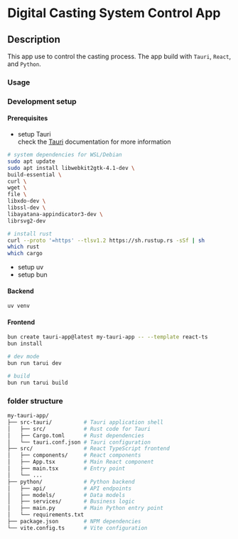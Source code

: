# Digital Casting System Control App

## Description

This app use to control the casting process.
The app build with `Tauri`, `React`, and `Python`.

### Usage

### Development setup

#### Prerequisites

- setup Tauri  
   check the [Tauri](https://tauri.app/start/prerequisites/#system-dependencies) documentation for more information

```bash
# system dependencies for WSL/Debian
sudo apt update
sudo apt install libwebkit2gtk-4.1-dev \
build-essential \
curl \
wget \
file \
libxdo-dev \
libssl-dev \
libayatana-appindicator3-dev \
librsvg2-dev

# install rust
curl --proto '=https' --tlsv1.2 https://sh.rustup.rs -sSf | sh
which rust
which cargo
```

- setup uv
- setup bun

#### Backend

```bash
uv venv
````

#### Frontend

```bash
bun create tauri-app@latest my-tauri-app -- --template react-ts
bun install
```

```bash
# dev mode
bun run tarui dev

# build
bun run tarui build
```

### folder structure

```sh
my-tauri-app/
├── src-tauri/          # Tauri application shell
│   ├── src/            # Rust code for Tauri
│   ├── Cargo.toml      # Rust dependencies
│   └── tauri.conf.json # Tauri configuration
├── src/                # React TypeScript frontend
│   ├── components/     # React components
│   ├── App.tsx         # Main React component
│   ├── main.tsx        # Entry point
│   └── ...
├── python/             # Python backend
│   ├── api/            # API endpoints
│   ├── models/         # Data models
│   ├── services/       # Business logic
│   ├── main.py         # Main Python entry point
│   └── requirements.txt
├── package.json        # NPM dependencies
└── vite.config.ts      # Vite configuration
```
